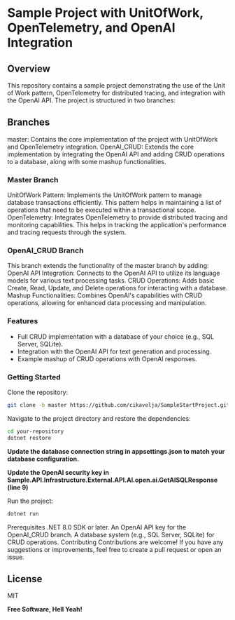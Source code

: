# Sample Project with UnitOfWork, OpenTelemetry, and OpenAI Integration


## Overview
This repository contains a sample project demonstrating the use of the Unit of Work pattern, OpenTelemetry for distributed tracing, and integration with the OpenAI API. The project is structured in two branches:
## Branches
master: Contains the core implementation of the project with UnitOfWork and OpenTelemetry integration.
OpenAI_CRUD: Extends the core implementation by integrating the OpenAI API and adding CRUD operations to a database, along with some mashup functionalities.

### Master Branch
 UnitOfWork Pattern: Implements the UnitOfWork pattern to manage database transactions efficiently. This pattern helps in maintaining a list of operations that need to be executed within a transactional scope.
OpenTelemetry: Integrates OpenTelemetry to provide distributed tracing and monitoring capabilities. This helps in tracking the application's performance and tracing requests through the system.

### OpenAI_CRUD Branch
This branch extends the functionality of the master branch by adding:
OpenAI API Integration: Connects to the OpenAI API to utilize its language models for various text processing tasks.
CRUD Operations: Adds basic Create, Read, Update, and Delete operations for interacting with a database.
Mashup Functionalities: Combines OpenAI's capabilities with CRUD operations, allowing for enhanced data processing and manipulation.
### Features
* Full CRUD implementation with a database of your choice (e.g., SQL Server, SQLite).
* Integration with the OpenAI API for text generation and processing.
* Example mashup of CRUD operations with OpenAI responses.

### Getting Started
Clone the repository:
```sh
git clone -b master https://github.com/cikavelja/SampleStartProject.git
```

Navigate to the project directory and restore the dependencies:
```sh
cd your-repository
dotnet restore
```

**Update the database connection string in appsettings.json to match your database configuration.**  

**Update the OpenAI security key in Sample.API.Infrastructure.External.API.AI.open.ai.GetAISQLResponse (line 9)**  

Run the project:
```sh
dotnet run
```
Prerequisites
.NET 8.0 SDK or later.
An OpenAI API key for the OpenAI_CRUD branch.
A database system (e.g., SQL Server, SQLite) for CRUD operations.
Contributing
Contributions are welcome! 
If you have any suggestions or improvements, feel free to create a pull request or open an issue.

## License

MIT

**Free Software, Hell Yeah!**

[//]: # (These are reference links used in the body of this note and get stripped out when the markdown processor does its job. There is no need to format nicely because it shouldn't be seen. Thanks SO - http://stackoverflow.com/questions/4823468/store-comments-in-markdown-syntax)

   [dill]: <https://github.com/joemccann/dillinger>
   [git-repo-url]: <https://github.com/joemccann/dillinger.git>
   [john gruber]: <http://daringfireball.net>
   [df1]: <http://daringfireball.net/projects/markdown/>
   [markdown-it]: <https://github.com/markdown-it/markdown-it>
   [Ace Editor]: <http://ace.ajax.org>
   [node.js]: <http://nodejs.org>
   [Twitter Bootstrap]: <http://twitter.github.com/bootstrap/>
   [jQuery]: <http://jquery.com>
   [@tjholowaychuk]: <http://twitter.com/tjholowaychuk>
   [express]: <http://expressjs.com>
   [AngularJS]: <http://angularjs.org>
   [Gulp]: <http://gulpjs.com>

   [PlDb]: <https://github.com/joemccann/dillinger/tree/master/plugins/dropbox/README.md>
   [PlGh]: <https://github.com/joemccann/dillinger/tree/master/plugins/github/README.md>
   [PlGd]: <https://github.com/joemccann/dillinger/tree/master/plugins/googledrive/README.md>
   [PlOd]: <https://github.com/joemccann/dillinger/tree/master/plugins/onedrive/README.md>
   [PlMe]: <https://github.com/joemccann/dillinger/tree/master/plugins/medium/README.md>
   [PlGa]: <https://github.com/RahulHP/dillinger/blob/master/plugins/googleanalytics/README.md>
